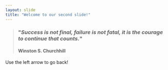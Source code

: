 ```yaml
---
layout: slide
title: "Welcome to our second slide!"
---
```

> ### "*Success is not final, failure is not fatal, it is the courage to continue that counts.*"
> #### Winston S. Churchhill
Use the left arrow to go back!
